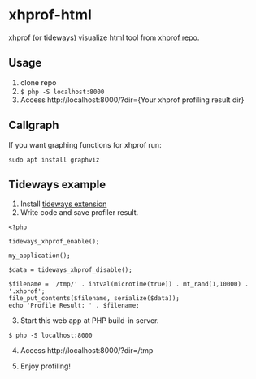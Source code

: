 # xhprof-html

xhprof (or tideways) visualize html tool from [xhprof repo](https://github.com/phacility/xhprof).


## Usage

1. clone repo
2. ```$ php -S localhost:8000```
3. Access http://localhost:8000/?dir={Your xhprof profiling result dir}

## Callgraph

If you want graphing functions for xhprof run:

`sudo apt install graphviz`



## Tideways example

1. Install [tideways extension](https://github.com/tideways/php-xhprof-extension)
2. Write code and save profiler result.

```
<?php

tideways_xhprof_enable();

my_application();

$data = tideways_xhprof_disable();

$filename = '/tmp/' . intval(microtime(true)) . mt_rand(1,10000) . '.xhprof';
file_put_contents($filename, serialize($data));
echo 'Profile Result: ' . $filename;
```

3. Start this web app at PHP build-in server.

```
$ php -S localhost:8000
```

4. Access http://localhost:8000/?dir=/tmp

5. Enjoy profiling!
